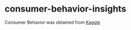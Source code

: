 # consumer-behavior-insights
Consumer Behavior was obtained from [Kaggle](https://www.kaggle.com/datasets/salahuddinahmedshuvo/ecommerce-consumer-behavior-analysis-data)